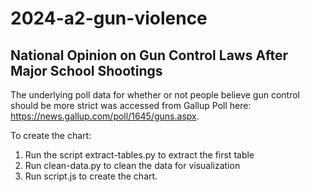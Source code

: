# 2024-a2-gun-violence

## National Opinion on Gun Control Laws After Major School Shootings  
The underlying poll data for whether or not people believe gun control should be more strict was accessed from Gallup Poll here: https://news.gallup.com/poll/1645/guns.aspx.

To create the chart: 
1. Run the script extract-tables.py to extract the first table 
2. Run clean-data.py to clean the data for visualization 
3. Run script.js to create the chart.  